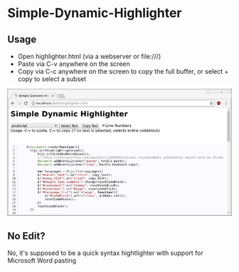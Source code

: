 # Simple-Dynamic-Highlighter
## Usage
- Open highlighter.html (via a webserver or file:///)
- Paste via C-v anywhere on the screen
- Copy via C-c anywhere on the screen to copy the full buffer, or select + copy to select a subset

![Screenshot of use](/sample.png)

## No Edit?
No, it's supposed to be a quick syntax hightlighter with support for Microsoft Word pasting
